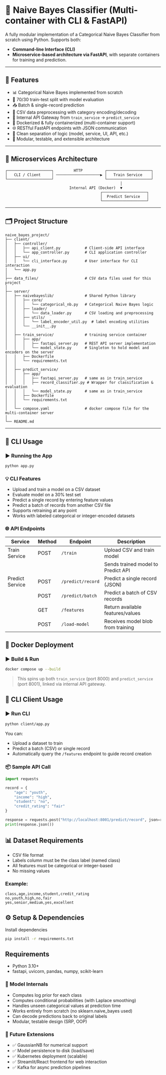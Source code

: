 # 🧠 Naive Bayes Classifier (Multi-container with CLI & FastAPI)

A fully modular implementation of a Categorical Naive Bayes Classifier from scratch using Python.
Supports both:

- **Command-line Interface (CLI)**
- **Microservice-based architecture via FastAPI**, with separate containers for training and prediction.

---

## 🚀 Features

- 📊 Categorical Naive Bayes implemented from scratch
- 🧪 70/30 train-test split with model evaluation
- 📥 Batch & single-record prediction
- 📂 CSV data preprocessing with category encoding/decoding
- 🔌 Internal API Gateway from `train_service` → `predict_service`
- 🐳 Dockerized & fully containerized (multi-container support)
- 🌐 RESTful FastAPI endpoints with JSON communication
- 🔐 Clean separation of logic (model, service, UI, API, etc.)
- 🔧 Modular, testable, and extensible architecture

---

## 🧱 Microservices Architecture

```
┌────────────────────┐         HTTP          ┌────────────────────┐
│   CLI / Client     │ ────────────────────▶ │   Train Service    │
└────────────────────┘                       └────────────────────┘
                                                    │
                             Internal API (Docker)  ▼
                                           ┌────────────────────┐
                                           │  Predict Service   │
                                           └────────────────────┘
```

---

## 🗂️ Project Structure

```
naive_bayes_project/
├── client/
│   ├── controller/
│   │   ├── api_client.py           # Client-side API interface
│   │   └── app_controller.py       # CLI application controller
│   ├── ui/
│   │   └── cli_interface.py        # User interface for CLI interaction
│   └── app.py
│
├── data_files/                     # CSV data files used for this project
│
├── server/
│   ├── naivebayeslib/              # Shared Python library
│   │   ├── core/
│   │   │   └── categorical_nb.py   # Categorical Naive Bayes logic
│   │   ├── loader/
│   │   │   └── data_loader.py      # CSV loading and preprocessing
│   │   ├── utils/
│   │   │   └── label_encoder_util.py  # label encoding utilities
│   │   └── __init__.py
│   │
│   ├── train_service/              # training service container
│   │   ├── app/
│   │   │   ├── fastapi_server.py   # REST API server implementation
│   │   │   └── model_state.py      # Singleton to hold model and encoders on the server
│   │   ├── Dockerfile
│   │   └── requirements.txt
│   │
│   ├── predict_service/
│   │   ├── app/
│   │   │   ├── fastapi_server.py   # same as in train_service
│   │   │   ├── record_classifier.py # Wrapper for classification & evaluation
│   │   │   └── model_state.py      # same as in train_service
│   │   ├── Dockerfile
│   │   └── requirements.txt
│   │
│   └── compose.yaml                # docker compose file for the multi-container server
│
└── README.md
```

---

## 🧪 CLI Usage

### ▶️ Running the App

```bash
python app.py
```

### 💡 CLI Features

- Upload and train a model on a CSV dataset
- Evaluate model on a 30% test set
- Predict a single record by entering feature values
- Predict a batch of records from another CSV file
- Supports retraining at any point
- Works with labeled categorical or integer-encoded datasets

### 🌐 API Endpoints

| Service         | Method | Endpoint          | Description                        |
|-----------------|--------|-------------------|------------------------------------|
| Train Service   | POST   | `/train`          | Upload CSV and train model         |
|                 |        |                   | Sends trained model to Predict API |
| Predict Service | POST   | `/predict/record` | Predict a single record (JSON)     |
|                 | POST   | `/predict/batch`  | Predict a batch of CSV records     |
|                 | GET    | `/features`       | Return available features/values   |
|                 | POST   | `/load-model`     | Receives model blob from training  |

## 🐳 Docker Deployment

### ▶️ Build & Run

```bash
docker compose up --build
```

> This spins up both `train_service` (port 8000) and `predict_service` (port 8001),
> linked via internal API gateway.

## 🧪 CLI Client Usage

### ▶️ Run CLI

```bash
python client/app.py
```

You can:

- Upload a dataset to train
- Predict a batch (CSV) or single record
- Automatically query the `/features` endpoint to guide record creation

### 📦 Sample API Call

```python
import requests

record = {
    "age": "youth",
    "income": "high",
    "student": "no",
    "credit_rating": "fair"
}

response = requests.post("http://localhost:8001/predict/record", json=record)
print(response.json())
```

## 📊 Dataset Requirements

- CSV file format
- Labels column must be the class label (named class)
- All features must be categorical or integer-based
- No missing values

### Example:

```csv
class,age,income,student,credit_rating
no,youth,high,no,fair
yes,senior,medium,yes,excellent
```

## ⚙️ Setup & Dependencies

Install dependencies

```bash
pip install -r requirements.txt
```

## Requirements

- Python 3.10+
- fastapi, uvicorn, pandas, numpy, scikit-learn

### 🧠 Model Internals

- Computes log prior for each class
- Computes conditional probabilities (with Laplace smoothing)
- Handles unseen categorical values at prediction time
- Works entirely from scratch (no sklearn.naive_bayes used)
- Can decode predictions back to original labels
- Modular, testable design (SRP, OOP)

### 📌 Future Extensions

- ✅ GaussianNB for numerical support
- ✅ Model persistence to disk (load/save)
- ✅ Kubernetes deployment (scalable)
- ✅ Streamlit/React frontend for web interaction
- ✅ Kafka for async prediction pipelines

